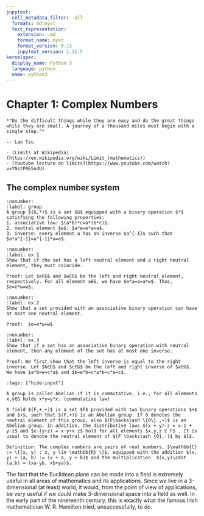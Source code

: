 ```yaml
---
jupytext:
  cell_metadata_filter: -all
  formats: md:myst
  text_representation:
    extension: .md
    format_name: myst
    format_version: 0.13
    jupytext_version: 1.11.5
kernelspec:
  display_name: Python 3
  language: python
  name: python3
---
```


# Chapter 1: Complex Numbers

```{epigraph}
*"Do the difficult things while they are easy and do the great things while they are small. A journey of a thousand miles must begin with a single step."*

-- Lao Tzu
```

```{seealso}
- [Limits at Wikipedia](https://en.wikipedia.org/wiki/Limit_(mathematics))
- [Youtube lecture on limits](https://www.youtube.com/watch?v=YNstP0ESndU)
```

## The complex number system

````{prf:definition} Group
:nonumber:
:label: group
A group $(G,*)$ is a set $G$ equipped with a binary operation $*$ satisfying the following properties: 
1. associative law: $(a*b)*c=a*(b*c)$. 
2. neutral element $e$: $a*e=e*a=a$. 
3. inverse: every element a has an inverse $a^{-1}$ such that $a*a^{-1}=a^{-1}*a=e$.
````

````{prf:example} 1.1
:nonumber:
:label: ex.1
Show that if the set has a left neutral element and a right neutral element, they must coincide. 

Proof: Let $e∈G$ and $w∈G$ be the left and right neutral element, respectively. For all element a∈G, we have $e*a=a=a*w$. Thus, $e=e*w=w$.
````

````{prf:example} 1.2
:nonumber:
:label: ex.2
Show that a set provided with an associative binary operation can have at most one neutral element. 

Proof:  $e=e*w=w$

````

````{prf:example} 1.3
:nonumber:
:label: ex.3
Show that if a set has an associative binary operation with neutral element, then any element of the set has at most one inverse.

Proof: We first show that the left inverse is equal to the right inverse. Let $b∈G$ and $c∈G$ be the left and right inverse of $a∈G$. We have $a*b=e=c*a$ and $b=e*b=c*a*b=c*e=c$.
````


```{code-cell}
:tags: ["hide-input"]

```

````{prf:definition} Abelian group
A group is called Abelian if it is commutative, i.e., for all elements x,y∈G holds x*y=y*x. (commutative law)
````

````{prf:definition} Field
A field $(F,+,∙)$ is a set $F$ provided with two binary operations $+$ and $∙$, such that $(F,+)$ is an Abelian group. If 0 denotes the neutral element of this group, also $(F\backslash \{0\} ,∙)$ is an Abelian group. In addition, the distributive laws $(x + y)·z = x·z + y·z$ and $x·(y+z) = x·y+x·z$ hold for all elements $x,y,z ∈ F$ . It is usual to denote the neutral element of $(F \backslash {0},·)$ by $1$.
````

````{prf:definition} Complex numbers
Definition: The complex numbers are pairs of real numbers, $\mathbb{C} := \{(x, y) : x, y \in \mathbb{R} \}$, equipped with the addition $(x, y) + (a, b) := (x + a, y + b)$ and the multiplication  $(x,y)\cdot (a,b) = (xa-yb, xb+ya)$.
````
The fact that the Euclidean plane can be made into a field is extremely useful in all areas of mathematics and its applications. Since we live in a 3-dimensional (at least) world, it would, from the point of view of applications, be very useful if we could make 3-dimensional space into a field as well. In the early part of the nineteenth century, this is exactly what the famous Irish mathematician
W. R. Hamilton tried, unsuccessfully, to do.



